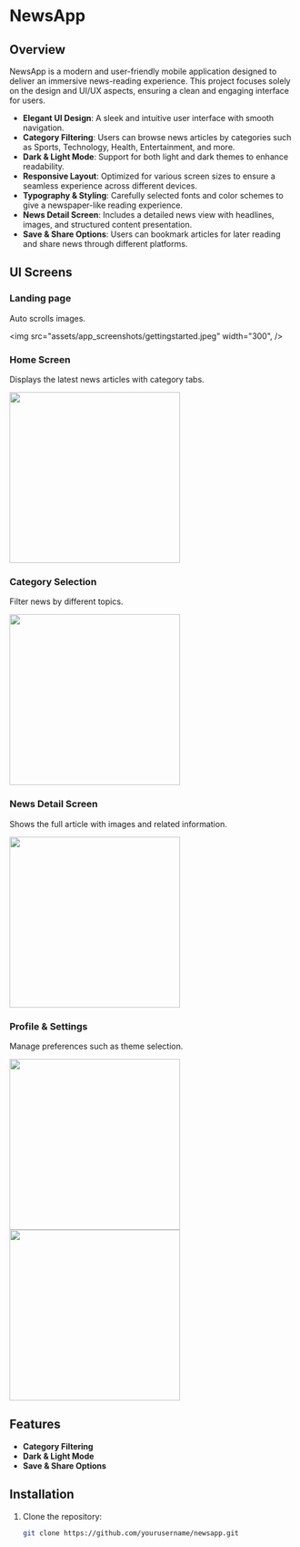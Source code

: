 # **NewsApp**

## **Overview**
NewsApp is a modern and user-friendly mobile application designed to deliver an immersive news-reading experience. This project focuses solely on the design and UI/UX aspects, ensuring a clean and engaging interface for users.

- **Elegant UI Design**: A sleek and intuitive user interface with smooth navigation.
- **Category Filtering**: Users can browse news articles by categories such as Sports, Technology, Health, Entertainment, and more.
- **Dark & Light Mode**: Support for both light and dark themes to enhance readability.
- **Responsive Layout**: Optimized for various screen sizes to ensure a seamless experience across different devices.
- **Typography & Styling**: Carefully selected fonts and color schemes to give a newspaper-like reading experience.
- **News Detail Screen**: Includes a detailed news view with headlines, images, and structured content presentation.
- **Save & Share Options**: Users can bookmark articles for later reading and share news through different platforms.

## **UI Screens**
### **Landing page**
Auto scrolls images.

<img src="assets/app_screenshots/gettingstarted.jpeg" width="300",  />

### **Home Screen**
Displays the latest news articles with category tabs.

<img src="assets/app_screenshots/home.jpeg" width="300" />

### **Category Selection**
Filter news by different topics.

<img src="assets/app_screenshots/discover.jpeg" width="300" />

### **News Detail Screen**
Shows the full article with images and related information.

<img src="assets/app_screenshots/view.jpeg" width="300" />

### **Profile & Settings**
Manage preferences such as theme selection.

<img src="assets/app_screenshots/myaccount.jpeg" width="300" />
<img src="assets/app_screenshots/profileimage.jpeg" width="300" />

## **Features**
- **Category Filtering**
- **Dark & Light Mode**
- **Save & Share Options**

## **Installation**

1. Clone the repository:
   ```bash
   git clone https://github.com/yourusername/newsapp.git
